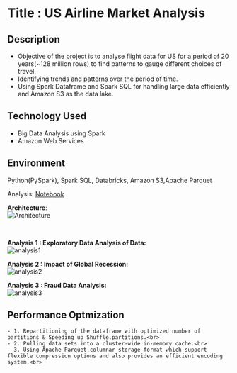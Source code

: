 
# Title : US Airline Market Analysis <br>

## Description
-	Objective of the project is to analyse flight data for US for a period of 20 years(~128 million rows) to find patterns to gauge different choices of travel.
-   Identifying trends and patterns over the period of time.<br>
-	Using Spark Dataframe and Spark SQL for handling large data efficiently and Amazon S3 as the data lake.<br>

## Technology Used
-   Big Data Analysis using Spark
-   Amazon Web Services

## Environment
Python(PySpark), Spark SQL, Databricks, Amazon S3,Apache Parquet

Analysis: <a href="https://databricks-prod-cloudfront.cloud.databricks.com/public/4027ec902e239c93eaaa8714f173bcfc/8891199222519419/1251010126247737/720247590727539/latest.html"> Notebook </a>

**Architecture**:
<br>
![Architecture](https://github.com/aashish-bidap/Flight-Data-Analysis---BigData/blob/master/Architecture.png)

<br>

**Analysis 1 : Exploratory Data Analysis of Data:** <br>
![analysis1](https://github.com/aashish-bidap/Flight-Data-Analysis---BigData/blob/master/analysis-1.png)

**Analysis 2 : Impact of Global Recession:** <br>
![analysis2](https://github.com/aashish-bidap/Flight-Data-Analysis---BigData/blob/master/analysis-2.png)

**Analysis 3 : Fraud Data Analysis:** <br>
![analysis3](https://github.com/aashish-bidap/Flight-Data-Analysis---BigData/blob/master/analysis-3.png)

## Performance Optmization
    - 1. Repartitioning of the dataframe with optimized number of partitions & Speeding up Shuffle.partitions.<br>
    - 2. Pulling data sets into a cluster-wide in-memory cache.<br>
    - 3. Using Apache Parquet,columnar storage format which support flexible compression options and also provides an efficient encoding system.<br>
